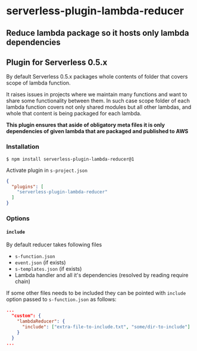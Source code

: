 # serverless-plugin-lambda-reducer
## Reduce lambda package so it hosts only lambda dependencies
## Plugin for Serverless 0.5.x

By default Serverless 0.5.x packages whole contents of folder that covers scope of lambda function.

It raises issues in projects where we maintain many functions and want to share some functionality between them.
In such case scope folder of each lambda function covers not only shared modules but all other lambdas, and whole that content is being packaged for each lambda.

__This plugin ensures that aside of obligatory meta files it is only dependencies of given lambda that are packaged and published to AWS__

### Installation

	$ npm install serverless-plugin-lambda-reducer@1

Activate plugin in `s-project.json`

```json
{
  "plugins": [
    "serverless-plugin-lambda-reducer"
  ]
}
```

### Options

#### `include`

By default reducer takes following files
- `s-function.json`
- `event.json` (if exists)
- `s-templates.json` (if exists)
- Lambda handler and all it's dependencies (resolved by reading require chain)

If some other files needs to be included they can be pointed with `include` option passed to `s-function.json` as follows:

```json
...
  "custom": {
    "lambdaReducer": {
      "include": ["extra-file-to-include.txt", "some/dir-to-include"]
    }
  }
...
```

